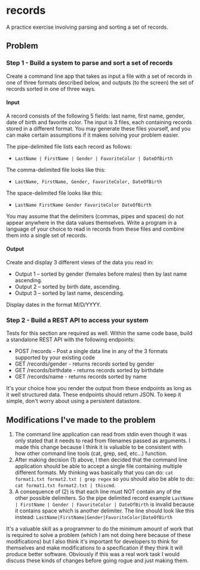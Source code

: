# records
A practice exercise involving parsing and sorting a set of records.

## Problem
### Step 1 - Build a system to parse and sort a set of records
Create a command line app that takes as input a file with a set of
records in one of three formats described below, and outputs (to the
screen) the set of records sorted in one of three ways.

#### Input
A record consists of the following 5 fields: last name, first name,
gender, date of birth and favorite color. The input is 3 files, each
containing records stored in a different format. You may generate
these files yourself, and you can make certain assumptions if it makes
solving your problem easier.

The pipe-delimited file lists each record as follows:
- `LastName | FirstName | Gender | FavoriteColor | DateOfBirth`

The comma-delimited file looks like this:
- `LastName, FirstName, Gender, FavoriteColor, DateOfBirth`

The space-delimited file looks like this:
- `LastName FirstName Gender FavoriteColor DateOfBirth`

You may assume that the delimiters (commas, pipes and spaces) do not
appear anywhere in the data values themselves. Write a program in a
language of your choice to read in records from these files and
combine them into a single set of records.

#### Output
Create and display 3 different views of the data you read in:
- Output 1 – sorted by gender (females before males) then by last name
  ascending.
- Output 2 – sorted by birth date, ascending.
- Output 3 – sorted by last name, descending.

Display dates in the format M/D/YYYY.

### Step 2 - Build a REST API to access your system
Tests for this section are required as well. Within the same code
base, build a standalone REST API with the following endpoints:
- POST /records - Post a single data line in any of the 3 formats
  supported by your existing code
- GET /records/gender - returns records sorted by gender
- GET /records/birthdate - returns records sorted by birthdate
- GET /records/name - returns records sorted by name

It's your choice how you render the output from these endpoints as
long as it well structured data. These endpoints should return JSON.
To keep it simple, don't worry about using a persistent datastore.

## Modifications I've made to the problem
1. The command line application can read from stdin even though it was
   only stated that it needs to read from filenames passed as
   arguments. I made this change because I think it is valuable to be
   consistent with how other command line tools (cat, grep, sed,
   etc...) function.
2. After making decision (1) above, I then decided that the command
   line application should be able to accept a single file containing
   multiple different formats. My thinking was basically that you can
   do: `cat format1.txt format2.txt | grep regex` so you should also
   be able to do: `cat format1.txt format2.txt | thiscmd`.
3. A consequence of (2) is that each line must NOT contain any of the
   other possible delimiters. So the pipe delimited record example
   `LastName | FirstName | Gender | FavoriteColor | DateOfBirth` is
   invalid because it contains space which is another delimiter. The
   line should look like this instead:
   `LastName|FirstName|Gender|FavoriteColor|DateOfBirth`

It's a valuable skill as a programmer to do the minimum amount of work
that is required to solve a problem (which I am not doing here because
of these modifications) but I also think it's important for developers
to think for themselves and make modifications to a specification if
they think it will produce better software. Obviously if this was a
real work task I would discuss these kinds of changes before going
rogue and just making them.
